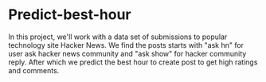 # Predict-best-hour
In this project, we'll work with a data set of submissions to popular technology site Hacker News. We find the posts starts with "ask hn" for user ask hacker news community and "ask show" for hacker community reply. After which we predict the best hour to create post to get high ratings and comments.
